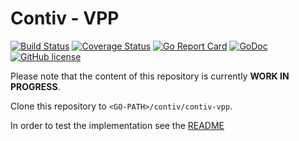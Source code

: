 # Contiv - VPP

[![Build Status](https://travis-ci.org/contiv/contiv-vpp.svg?branch=master)](https://travis-ci.org/contiv/contiv-vpp)
[![Coverage Status](https://coveralls.io/repos/github/contiv/contiv-vpp/badge.svg?branch=master)](https://coveralls.io/github/contiv/contiv-vpp?branch=master)
[![Go Report Card](https://goreportcard.com/badge/github.com/contiv/contiv-vpp)](https://goreportcard.com/report/github.com/contiv/contiv-vpp)
[![GoDoc](https://godoc.org/github.com/contiv/contiv-vpp?status.svg)](https://godoc.org/github.com/contiv/contiv-vpp)
[![GitHub license](https://img.shields.io/badge/license-Apache%20license%202.0-blue.svg)](https://github.com/contiv/contiv-vpp/blob/master/LICENSE)

Please note that the content of this repository is currently **WORK IN PROGRESS**.

Clone this repository to  `<GO-PATH>/contiv/contiv-vpp`.

In order to test the implementation see the [README](cmd/contiv-cni/README.md)
